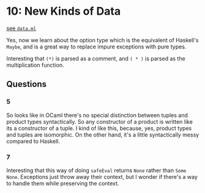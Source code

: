 # 10: New Kinds of Data

[see `data.ml`](/10/data.ml)

Yes, now we learn about the option type which is the equivalent of Haskell's
`Maybe`, and is a great way to replace impure exceptions with pure types.

Interesting that `(*)` is parsed as a comment, and `( * )` is parsed as the
multiplication function.

## Questions

### 5

So looks like in OCaml there's no special distinction between tuples and product
types syntactically. So any constructor of a product is written like its a
constructor of a tuple. I kind of like this, because, yes, product types and
tuples are isomorphic. On the other hand, it's a little syntactically messy
compared to Haskell.

### 7

Interesting that this way of doing `safeEval` returns `None` rather than `Some
None`. Exceptions just throw away their context, but I wonder if there's
a way to handle them while preserving the context.


